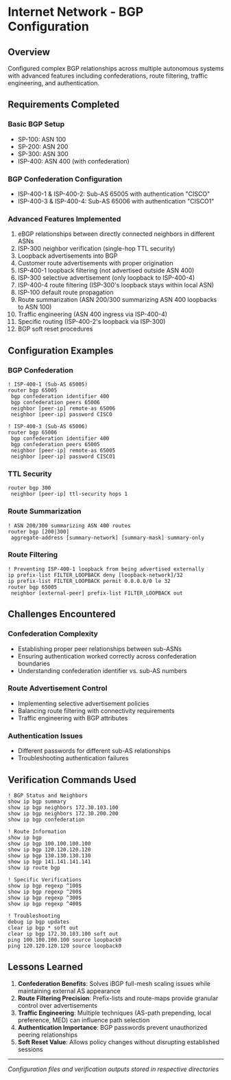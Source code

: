 # Internet Network - BGP Configuration

## Overview
Configured complex BGP relationships across multiple autonomous systems with advanced features including confederations, route filtering, traffic engineering, and authentication.

## Requirements Completed

### Basic BGP Setup
- SP-100: ASN 100
- SP-200: ASN 200  
- SP-300: ASN 300
- ISP-400: ASN 400 (with confederation)

### BGP Confederation Configuration
- ISP-400-1 & ISP-400-2: Sub-AS 65005 with authentication "CISCO"
- ISP-400-3 & ISP-400-4: Sub-AS 65006 with authentication "CISCO1"

### Advanced Features Implemented
1. eBGP relationships between directly connected neighbors in different ASNs
2. ISP-300 neighbor verification (single-hop TTL security)
3. Loopback advertisements into BGP
4. Customer route advertisements with proper origination
5. ISP-400-1 loopback filtering (not advertised outside ASN 400)
6. ISP-300 selective advertisement (only loopback to ISP-400-4)
7. ISP-400-4 route filtering (ISP-300's loopback stays within local ASN)
8. ISP-100 default route propagation
9. Route summarization (ASN 200/300 summarizing ASN 400 loopbacks to ASN 100)
10. Traffic engineering (ASN 400 ingress via ISP-400-4)
11. Specific routing (ISP-400-2's loopback via ISP-300)
12. BGP soft reset procedures

## Configuration Examples

### BGP Confederation
```cisco
! ISP-400-1 (Sub-AS 65005)
router bgp 65005
 bgp confederation identifier 400
 bgp confederation peers 65006
 neighbor [peer-ip] remote-as 65006
 neighbor [peer-ip] password CISCO
 
! ISP-400-3 (Sub-AS 65006)  
router bgp 65006
 bgp confederation identifier 400
 bgp confederation peers 65005
 neighbor [peer-ip] remote-as 65005
 neighbor [peer-ip] password CISCO1
```

### TTL Security
```cisco
router bgp 300
 neighbor [peer-ip] ttl-security hops 1
```

### Route Summarization
```cisco
! ASN 200/300 summarizing ASN 400 routes
router bgp [200|300]
 aggregate-address [summary-network] [summary-mask] summary-only
```

### Route Filtering
```cisco
! Preventing ISP-400-1 loopback from being advertised externally
ip prefix-list FILTER_LOOPBACK deny [loopback-network]/32
ip prefix-list FILTER_LOOPBACK permit 0.0.0.0/0 le 32
router bgp 65005
 neighbor [external-peer] prefix-list FILTER_LOOPBACK out
```

## Challenges Encountered

### Confederation Complexity
- Establishing proper peer relationships between sub-ASNs
- Ensuring authentication worked correctly across confederation boundaries
- Understanding confederation identifier vs. sub-AS numbers

### Route Advertisement Control
- Implementing selective advertisement policies
- Balancing route filtering with connectivity requirements
- Traffic engineering with BGP attributes

### Authentication Issues
- Different passwords for different sub-AS relationships
- Troubleshooting authentication failures

## Verification Commands Used

```cisco
! BGP Status and Neighbors
show ip bgp summary
show ip bgp neighbors 172.30.103.100
show ip bgp neighbors 172.30.200.200
show ip bgp confederation

! Route Information  
show ip bgp
show ip bgp 100.100.100.100
show ip bgp 120.120.120.120
show ip bgp 130.130.130.130
show ip bgp 141.141.141.141
show ip route bgp

! Specific Verifications
show ip bgp regexp ^100$
show ip bgp regexp ^200$  
show ip bgp regexp ^300$
show ip bgp regexp ^400$

! Troubleshooting
debug ip bgp updates
clear ip bgp * soft out
clear ip bgp 172.30.103.100 soft out
ping 100.100.100.100 source loopback0
ping 120.120.120.120 source loopback0
```

## Lessons Learned

1. **Confederation Benefits**: Solves iBGP full-mesh scaling issues while maintaining external AS appearance
2. **Route Filtering Precision**: Prefix-lists and route-maps provide granular control over advertisements
3. **Traffic Engineering**: Multiple techniques (AS-path prepending, local preference, MED) can influence path selection
4. **Authentication Importance**: BGP passwords prevent unauthorized peering relationships
5. **Soft Reset Value**: Allows policy changes without disrupting established sessions

---

*Configuration files and verification outputs stored in respective directories*
